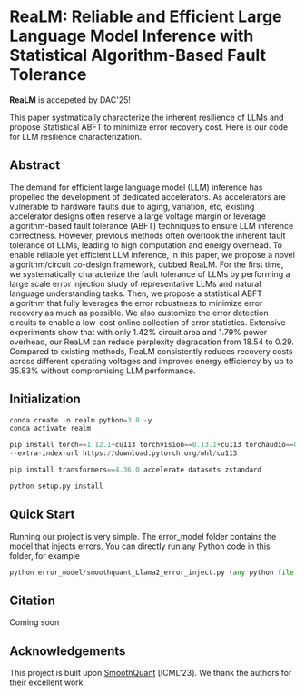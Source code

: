 # ReaLM: Reliable and Efficient Large Language Model Inference with Statistical Algorithm-Based Fault Tolerance

**ReaLM** is accepeted by DAC'25!

This paper systmatically characterize the inherent resilience of LLMs and propose Statistical ABFT to minimize error recovery cost. Here is our code for LLM resilience characterization.

## Abstract
The demand for efficient large language model (LLM) inference has propelled the development of dedicated accelerators. As accelerators are vulnerable to hardware faults due to aging, variation, etc, existing accelerator designs often reserve a large voltage margin or leverage algorithm-based fault tolerance (ABFT) techniques to ensure LLM inference correctness. However, previous methods often overlook the inherent fault tolerance of LLMs, leading to high computation and energy overhead. To enable reliable yet efficient LLM inference, in this paper, we propose a novel algorithm/circuit co-design framework, dubbed ReaLM. For the first time, we systematically characterize the fault tolerance of LLMs by performing a large scale error injection study of representative LLMs and natural language understanding tasks. Then, we propose a statistical ABFT algorithm that fully leverages the error robustness to minimize error recovery as much as possible. We also customize the error detection circuits to enable a low-cost online collection of error statistics. Extensive experiments show that with only 1.42% circuit area and 1.79% power overhead, our ReaLM can reduce perplexity degradation from 18.54 to 0.29. Compared to existing methods, ReaLM consistently reduces recovery costs across different operating voltages and improves energy efficiency by up to 35.83% without compromising LLM performance.


## Initialization

```python
conda create -n realm python=3.8 -y
conda activate realm

pip install torch==1.12.1+cu113 torchvision==0.13.1+cu113 torchaudio==0.12.1 \
--extra-index-url https://download.pytorch.org/whl/cu113

pip install transformers==4.36.0 accelerate datasets zstandard

python setup.py install
```


## Quick Start
Running our project is very simple. The error_model folder contains the model that injects errors. You can directly run any Python code in this folder, for example
```python
python error_model/smoothquant_Llama2_error_inject.py (any python file you want to run)
```

## Citation 
Coming soon

## Acknowledgements
This project is built upon [SmoothQuant](https://github.com/mit-han-lab/smoothquant) [ICML'23]. We thank the authors for their excellent work.
